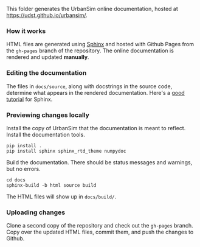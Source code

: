 This folder generates the UrbanSim online documentation, hosted at https://udst.github.io/urbansim/.

### How it works

HTML files are generated using [Sphinx](http://sphinx-doc.org) and hosted with Github Pages from the `gh-pages` branch of the repository. The online documentation is rendered and updated **manually**. 

### Editing the documentation

The files in `docs/source`, along with docstrings in the source code, determine what appears in the rendered documentation. Here's a [good tutorial](https://pythonhosted.org/an_example_pypi_project/sphinx.html) for Sphinx.

### Previewing changes locally

Install the copy of UrbanSim that the documentation is meant to reflect. Install the documentation tools.

```
pip install . 
pip install sphinx sphinx_rtd_theme numpydoc
```

Build the documentation. There should be status messages and warnings, but no errors.

```
cd docs
sphinx-build -b html source build
```

The HTML files will show up in `docs/build/`. 

### Uploading changes

Clone a second copy of the repository and check out the `gh-pages` branch. Copy over the updated HTML files, commit them, and push the changes to Github.
